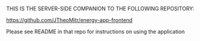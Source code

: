 THIS IS THE SERVER-SIDE COMPANION TO THE FOLLOWING REPOSITORY:

https://github.com/JTheoMitr/energy-app-frontend

Please see README in that repo for instructions on using the application

